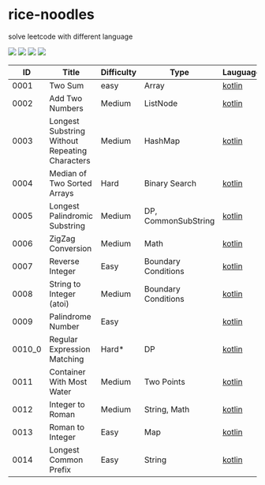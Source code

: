 # rice-noodles

solve leetcode with different language 

[![](https://img.shields.io/github/forks/yunshuipiao/rice-noodles.svg)](https://github.com/yunshuipiao/rice-noodles)
[![](https://img.shields.io/github/stars/yunshuipiao/rice-noodles.svg)](https://github.com/yunshuipiao/rice-noodles)
[![](https://img.shields.io/github/license/yunshuipiao/rice-noodles.svg)](https://github.com/yunshuipiao/rice-noodles)
[![](https://img.shields.io/github/followers/yunshuipiao.svg)](https://github.com/yunshuipiao)


ID | Title | Difficulty| Type | Lauguage 
---- | --- | --- | ---| ---|
0001 | Two Sum | easy | Array | [kotlin](https://github.com/yunshuipiao/rice-noodles/issues/1)
0002 | Add Two Numbers | Medium | ListNode | [kotlin](https://github.com/yunshuipiao/rice-noodles/issues/2)
0003 | Longest Substring Without Repeating Characters | Medium | HashMap | [kotlin](https://github.com/yunshuipiao/rice-noodles/issues/3)
0004 | Median of Two Sorted Arrays | Hard | Binary Search | [kotlin](https://github.com/yunshuipiao/rice-noodles/issues/4)
0005 | Longest Palindromic Substring | Medium | DP, CommonSubString | [kotlin](https://github.com/yunshuipiao/rice-noodles/issues/5)
0006 | ZigZag Conversion | Medium | Math | [kotlin](https://github.com/yunshuipiao/rice-noodles/issues/6)
0007 | Reverse Integer | Easy | Boundary Conditions | [kotlin](https://github.com/yunshuipiao/rice-noodles/issues/7)
0008 | String to Integer (atoi) | Medium | Boundary Conditions | [kotlin](https://github.com/yunshuipiao/rice-noodles/issues/8)
0009 |  Palindrome Number | Easy |  | [kotlin](https://github.com/yunshuipiao/rice-noodles/issues/9)
0010_0 |  Regular Expression Matching | Hard* | DP | [kotlin](https://github.com/yunshuipiao/rice-noodles/issues/10)
0011 |  Container With Most Water | Medium | Two Points | [kotlin](https://github.com/yunshuipiao/rice-noodles/issues/11)
0012 |  Integer to Roman | Medium | String, Math | [kotlin](https://github.com/yunshuipiao/rice-noodles/issues/12)
0013 |  Roman to Integer | Easy | Map | [kotlin](https://github.com/yunshuipiao/rice-noodles/issues/13)
0014 |  Longest Common Prefix | Easy | String | [kotlin](https://github.com/yunshuipiao/rice-noodles/issues/14)

